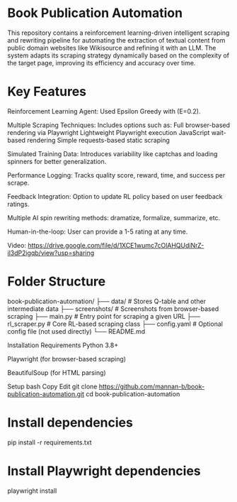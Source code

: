 # Book Publication Automation
This repository contains a reinforcement learning-driven intelligent scraping and rewriting pipeline for automating the extraction of textual content from public domain websites like Wikisource and refining it with an LLM. The system adapts its scraping strategy dynamically based on the complexity of the target page, improving its efficiency and accuracy over time.

# Key Features
Reinforcement Learning Agent: Used Epsilon Greedy with (E=0.2).

Multiple Scraping Techniques: Includes options such as:
Full browser-based rendering via Playwright
Lightweight Playwright execution
JavaScript wait-based rendering
Simple requests-based static scraping

Simulated Training Data: Introduces variability like captchas and loading spinners for better generalization.

Performance Logging: Tracks quality score, reward, time, and success per scrape.

Feedback Integration: Option to update RL policy based on user feedback ratings.

Multiple AI spin rewriting methods: dramatize, formalize, summarize, etc.

Human-in-the-loop: User can provide a 1-5 rating at any time.

Video: https://drive.google.com/file/d/1XCE1wumc7cOlAHQUdiNrZ-il3dP2igqb/view?usp=sharing

# Folder Structure

book-publication-automation/
├── data/                    # Stores Q-table and other intermediate data
├── screenshots/             # Screenshots from browser-based scraping
├── main.py                  # Entry point for scraping a given URL
├── rl_scraper.py            # Core RL-based scraping class
├── config.yaml              # Optional config file (not used directly)
└── README.md

Installation
Requirements
Python 3.8+

Playwright (for browser-based scraping)

BeautifulSoup (for HTML parsing)

Setup
bash
Copy
Edit
git clone https://github.com/mannan-b/book-publication-automation.git
cd book-publication-automation

# Install dependencies
pip install -r requirements.txt

# Install Playwright dependencies
playwright install
